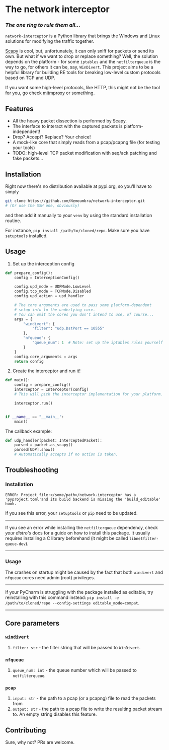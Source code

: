 
# The network interceptor
### _The one ring to rule them all..._

`network-interceptor` is a Python library that brings the Windows and Linux solutions for modifying the traffic together.

[Scapy](https://github.com/secdev/scapy) is cool, but, unfortunately, it can only sniff for packets or send its own.
But what if we want to drop or replace something?
Well, the solution depends on the platform - for some `iptables` and the `netfilterqueue` is the way to go,
for others it can be, say, `WinDivert`.
This project aims to be a helpful library for building RE tools for breaking low-level custom protocols based on TCP and UDP.

If you want some high-level protocols, like HTTP, this might not be the tool for you, go check [mitmproxy](https://github.com/mitmproxy/mitmproxy) or something.

## Features
 - All the heavy packet dissection is performed by Scapy.
 - The interface to interact with the captured packets is platform-independent!
 - Drop? Accept? Replace? Your choice!
 - A mock-like core that simply reads from a pcap/pcapng file (for testing your tools)
 - TODO: high-level TCP packet modification with seq/ack patching and fake packets...

## Installation
Right now there's no distribution available at pypi.org, so you'll have to simply
```sh
git clone https://github.com/Nemoumbra/network-interceptor.git
# (Or use the SSH one, obviously)
```
and then add it manually to your `venv` by using the standard installation routine.

For instance, `pip install /path/to/cloned/repo`. Make sure you have `setuptools` installed.

## Usage
1) Set up the interception config

```py
def prepare_config():
    config = InterceptionConfig()

    config.upd_mode = UDPMode.LowLevel
    config.tcp_mode = TCPMode.Disabled
    config.upd_action = upd_handler

    # The core arguments are used to pass some platform-dependent
    # setup info to the underlying core.
    # You can omit the cores you don't intend to use, of course...
    args = {
        "windivert": {
            "filter": "udp.DstPort == 10555"
        },
        "nfqueue": {
            "queue_num": 1  # Note: set up the iptables rules yourself
        }
    }
    config.core_arguments = args
    return config
   ```
2) Create the interceptor and run it!
```py
def main():
    config = prepare_config()
    interceptor = Interceptor(config) 
    # This will pick the interceptor implementation for your platform.

    interceptor.run()


if __name__ == "__main__":
    main()
```
The callback example:
```py
def udp_handler(packet: InterceptedPacket):
    parsed = packet.as_scapy()
    parsed[UDP].show()
    # Automatically accepts if no action is taken.
```
## Troubleshooting
### Installation
```
ERROR: Project file:</some/path>/network-interceptor has a 'pyproject.toml'and its build backend is missing the 'build_editable' hook.
```
If you see this error, your `setuptools` or `pip` need to be updated.

---
If you see an error while installing the `netfilterqueue` dependency, check *your distro's* docs
for a guide on how to install this package.
It usually requires installing a C library beforehand (it might be called `libnetfilter-queue-dev`).

---
### Usage
The crashes on startup might be caused by the fact that both `windivert` and `nfqueue` cores need admin (root) privileges.

---
If your PyCharm is struggling with the package installed as editable, try reinstalling with this command instead:
`pip install -e /path/to/cloned/repo --config-settings editable_mode=compat`.

---

## Core parameters
### `windivert`
1. `filter: str` - the filter string that will be passed to `WinDivert`.
### `nfqueue`
1. `queue_num: int` - the queue number which will be passed to `netfilterqueue`.
### `pcap`
1. `input: str` - the path to a pcap (or a pcapng) file to read the packets from
2. `output: str` - the path to a pcap file to write the resulting packet stream to. An empty string disables this feature.
## Contributing
Sure, why not? PRs are welcome.